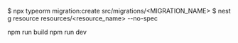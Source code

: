 $ npx typeorm migration:create src/migrations/<MIGRATION_NAME>
$ nest g resource resources/<resource_name> --no-spec

npm run build
npm run dev
